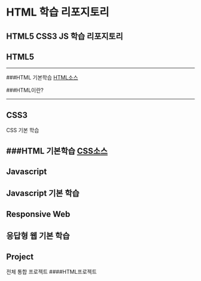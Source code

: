 # HTML 학습 리포지토리

HTML5 CSS3 JS  학습 리포지토리
------

## HTML5
---------

###HTML 기본학습
[HTML소스](https://github.com/ochestra365/StudyHtml/commit/618af8c5506ef33f343b949f329e45090306bc5f)

###HTML이란?

-----------

## CSS3
CSS 기본 학습

###HTML 기본학습
[CSS소스](https://github.com/ochestra365/Studyhtml/commit/0a3d0842d42ca89442575a8651926fc688ff9e08)
-----------

## Javascript
Javascript 기본 학습
------------

## Responsive Web
응답형 웹 기본 학습
-----------

## Project
전체 통합 프로젝트
####HTML프로젝트


